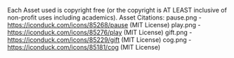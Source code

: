 Each Asset used is copyright free (or the copyright is AT LEAST inclusive of non-profit uses including academics).
Asset Citations:
pause.png - https://iconduck.com/icons/85268/pause (MIT License)
play.png - https://iconduck.com/icons/85276/play (MIT License)
gift.png - https://iconduck.com/icons/85229/gift (MIT License)
cog.png - https://iconduck.com/icons/85181/cog (MIT License)